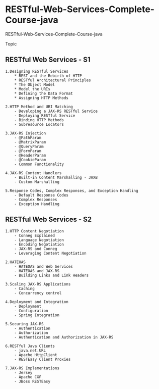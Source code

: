 # RESTful-Web-Services-Complete-Course-java
RESTful-Web-Services-Complete-Course-java

Topic
##  RESTful Web Services - S1
	1.Designing RESTful Services
		* REST and the Rebirth of HTTP
		* RESTful Architectural Principles
		* The Object Model
		* Model the URIs
		* Defining the Data Format
		* Assigning HTTP Methods

	2.HTTP Method and URI Matching
		- Developing a JAX-RS RESTful Service
		- Deploying RESTful Service
		- Binding HTTP Methods
		- Subresource Locators
	
	3.JAX-RS Injection
		- @PathParam
		- @MatrixParam
		- @QueryParam
		- @FormParam
		- @HeaderParam
		- @CookieParam
		- Common Functionality
	
	4.JAX-RS Content Handlers
		- Built-in Content Marshalling - JAXB
		- Custom Marshalling
	
	5.Response Codes, Complex Responses, and Exception Handling
		- Default Response Codes
		- Complex Responses
		- Exception Handling
	

## RESTful Web Services - S2 

	1.HTTP Content Negotiation
		- Conneg Explained
		- Language Negotiation
		- Encoding Negotiation
		- JAX-RS and Conneg
		- Leveraging Content Negotiation
	
	2.HATEOAS
		- HATEOAS and Web Services
		- HATEOAS and JAX-RS
		- Building Links and Link Headers

	3.Scaling JAX-RS Applications
		- Caching
		- Concurrency control
	
	4.Deployment and Integration
		- Deployment
		- Configuration
		- Spring Integration
	
	5.Securing JAX-RS
		- Authentication
		- Authorization
		- Authentication and Authorization in JAX-RS

	6.RESTful Java Clients
		- java.net.URL
		- Apache HttpClient
		- RESTEasy Client Proxies
	
	7.JAX-RS Implementations
		- Jersey
		- Apache CXF
		- JBoss RESTEasy
